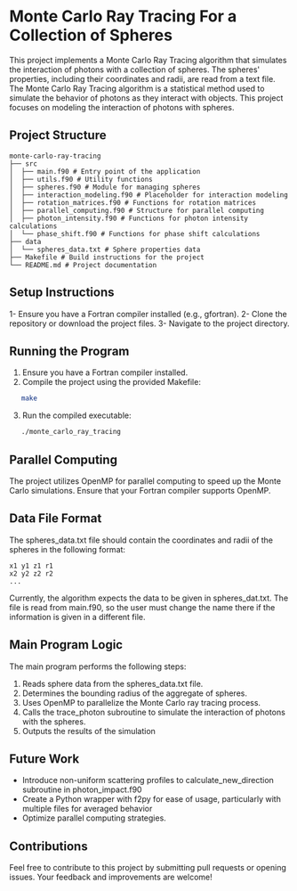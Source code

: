 # Monte Carlo Ray Tracing For a Collection of Spheres

This project implements a Monte Carlo Ray Tracing algorithm that simulates the interaction of photons with a collection of spheres. The spheres' properties, including their coordinates and radii, are read from a text file. The Monte Carlo Ray Tracing algorithm is a statistical method used to simulate the behavior of photons as they interact with objects. This project focuses on modeling the interaction of photons with spheres. 

## Project Structure
```
monte-carlo-ray-tracing 
├── src 
│  ├── main.f90 # Entry point of the application 
│  ├── utils.f90 # Utility functions 
│  ├── spheres.f90 # Module for managing spheres 
│  ├── interaction_modeling.f90 # Placeholder for interaction modeling 
│  ├── rotation_matrices.f90 # Functions for rotation matrices 
│  ├── parallel_computing.f90 # Structure for parallel computing 
│  ├── photon_intensity.f90 # Functions for photon intensity calculations 
│  └── phase_shift.f90 # Functions for phase shift calculations 
├── data 
│  └── spheres_data.txt # Sphere properties data 
├── Makefile # Build instructions for the project 
└── README.md # Project documentation
```
## Setup Instructions

1- Ensure you have a Fortran compiler installed (e.g., gfortran).
2- Clone the repository or download the project files.
3- Navigate to the project directory.


## Running the Program

1. Ensure you have a Fortran compiler installed.
2. Compile the project using the provided Makefile:
```sh
   make
```
3. Run the compiled executable:
```sh
   ./monte_carlo_ray_tracing
```

## Parallel Computing

The project utilizes OpenMP for parallel computing to speed up the Monte Carlo simulations. Ensure that your Fortran compiler supports OpenMP.

## Data File Format

The spheres_data.txt file should contain the coordinates and radii of the spheres in the following format:
```
x1 y1 z1 r1
x2 y2 z2 r2
...
```
Currently, the algorithm expects the data to be given in spheres_dat.txt. The file is read from main.f90, so the user must change the name there if the information is given in a different file. 

## Main Program Logic

The main program performs the following steps:

1. Reads sphere data from the spheres_data.txt file.
2. Determines the bounding radius of the aggregate of spheres.
3. Uses OpenMP to parallelize the Monte Carlo ray tracing process.
4. Calls the trace_photon subroutine to simulate the interaction of photons with the spheres.
5. Outputs the results of the simulation

## Future Work

- Introduce non-uniform scattering profiles to calculate_new_direction subroutine in photon_impact.f90
- Create a Python wrapper with f2py for ease of usage, particularly with multiple files for averaged behavior
- Optimize parallel computing strategies. 

## Contributions

Feel free to contribute to this project by submitting pull requests or opening issues. Your feedback and improvements are welcome!
